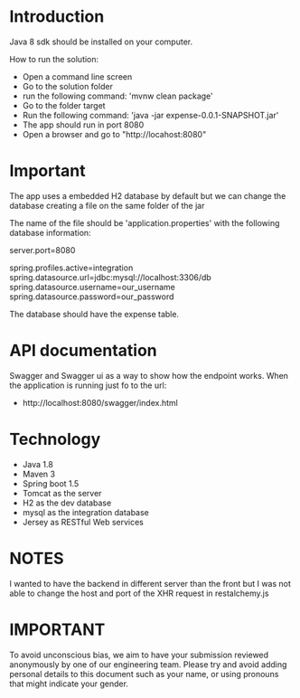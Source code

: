 Introduction
====
Java 8 sdk should be installed on your computer.

How to run the solution:
* Open a command line screen
* Go to the solution folder
* run the following command: 'mvnw clean package'
* Go to the folder target
* Run the following command: 'java -jar expense-0.0.1-SNAPSHOT.jar'
* The app should run in port 8080
* Open a browser and go to "http://locahost:8080"

Important
====
The app uses a embedded H2 database by default but we can change the database creating a file on the same folder of the jar

The name of the file should be 'application.properties' with the following database information:

server.port=8080

spring.profiles.active=integration
spring.datasource.url=jdbc:mysql://localhost:3306/db
spring.datasource.username=our_username
spring.datasource.password=our_password

The database should have the expense table.

API documentation
====
Swagger and Swagger ui as a way to show how the endpoint works. When the application is running just fo to the url:

* http://localhost:8080/swagger/index.html

Technology
====
* Java 1.8
* Maven 3
* Spring boot 1.5
* Tomcat as the server
* H2 as the dev database
* mysql as the integration database
* Jersey as RESTful Web services 

NOTES
====
I wanted to have the backend in different server than the front but I was not able to change the host and port of the XHR request in restalchemy.js


IMPORTANT
====
To avoid unconscious bias, we aim to have your submission reviewed anonymously by one of our engineering team. Please try and avoid adding personal details to this document such as your name, or using pronouns that might indicate your gender.